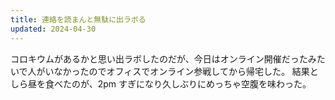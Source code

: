 ```yaml
---
title: 連絡を読まんと無駄に出ラボる
updated: 2024-04-30
---
```


コロキウムがあるかと思い出ラボしたのだが、今日はオンライン開催だったみたいで人がいなかったのでオフィスでオンライン参戦してから帰宅した。
結果としら昼を食べたのが、2pm すぎになり久しぶりにめっちゃ空腹を味わった。
